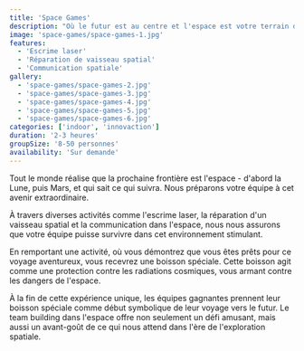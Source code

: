 ```yaml
---
title: 'Space Games'
description: "Où le futur est au centre et l'espace est votre terrain de jeu."
image: 'space-games/space-games-1.jpg'
features:
  - 'Escrime laser'
  - 'Réparation de vaisseau spatial'
  - 'Communication spatiale'
gallery:
  - 'space-games/space-games-2.jpg'
  - 'space-games/space-games-3.jpg'
  - 'space-games/space-games-4.jpg'
  - 'space-games/space-games-5.jpg'
  - 'space-games/space-games-6.jpg'
categories: ['indoor', 'innovaction']
duration: '2-3 heures'
groupSize: '8-50 personnes'
availability: 'Sur demande'
---
```


Tout le monde réalise que la prochaine frontière est l'espace - d'abord la Lune, puis Mars, et qui sait ce qui suivra. Nous préparons votre équipe à cet avenir extraordinaire.

À travers diverses activités comme l'escrime laser, la réparation d'un vaisseau spatial et la communication dans l'espace, nous nous assurons que votre équipe puisse survivre dans cet environnement stimulant.

En remportant une activité, où vous démontrez que vous êtes prêts pour ce voyage aventureux, vous recevrez une boisson spéciale. Cette boisson agit comme une protection contre les radiations cosmiques, vous armant contre les dangers de l'espace.

À la fin de cette expérience unique, les équipes gagnantes prennent leur boisson spéciale comme début symbolique de leur voyage vers le futur. Le team building dans l'espace offre non seulement un défi amusant, mais aussi un avant-goût de ce qui nous attend dans l'ère de l'exploration spatiale.
